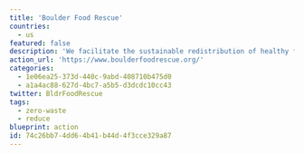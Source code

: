 ```yaml
---
title: 'Boulder Food Rescue'
countries:
  - us
featured: false
description: 'We facilitate the sustainable redistribution of healthy food that would otherwise be wasted to low-income communities, by bicycle. We work with communities to facilitate their own food redistribution and create decentralized systems to bypass barriers to food access. Our work envisions a world in which everyone has equitable access to healthy food.'
action_url: 'https://www.boulderfoodrescue.org/'
categories:
  - 1e06ea25-373d-440c-9abd-408710b475d0
  - a1a4ac88-627d-4bc7-a5b5-d3dcdc10cc43
twitter: BldrFoodRescue
tags:
  - zero-waste
  - reduce
blueprint: action
id: 74c26bb7-4dd6-4b41-b44d-4f3cce329a87
---
```

